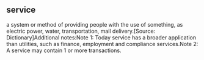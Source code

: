## service

a system or method of providing people with the use of something, as electric power, water, transportation, mail delivery.[Source: Dictionary]Additional notes:Note 1: Today service has a broader application than utilities, such as finance, employment and compliance services.Note 2: A service may contain 1 or more transactions.

